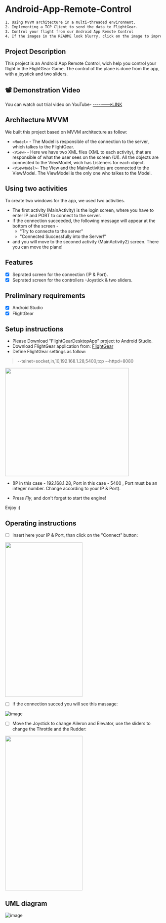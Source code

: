 # Android-App-Remote-Control
```bash
1. Using MVVM architecture in a multi-threaded environment.
2. Implementing a TCP Client to send the data to FlightGear.
3. Control your flight from our Android App Remote Control
4. If the images in the README look blurry, click on the image to improve the quality.
```
## Project Description
This project is an Android App Remote Control, wich help you control your flight in the FlightGear Game.
The control of the plane is done from the app, with a joystick and two sliders.  
## 📽️ Demonstration Video
You can watch out trial video on YouTube- [------->LINK](https://youtu.be/fqjke-0-wj4)


## Architecture MVVM
We built this project based on MVVM architecture as follow:
-  `<Model>` - The Model is responsible of the connection to the server, which talkes to the FlightGear.
-  `<View>` - Here we have two XML files (XML to each activity), that are responsible of what the user sees on the screen (UI). All the objects are connected to the ViewModel, wich has Listeners for each object.
-  `<ViewModel>`- The View and the MainActivities are connected to the ViewModel. The ViewModel is the only one who talkes to the Model.

 
## Using two activities
To create two windows for the app, we used two activities.
* The first activity (MainActivity) is the login screen, where you have to enter IP and PORT to connect to the server.
* If the connection succeeded, the following message will appear at the bottom of the screen -
  - "Try to connecte to the server"
  - "Connected Successfully into the Server!"
* and you will move to the seconed activity (MainActivity2) screen. There you can move the plane! 

## Features
- [x] Seprated screen for the connection (IP & Port).
- [x] Seprated screen for the controllers -Joystick & two sliders.
## Preliminary requirements
- [x] Android Studio
- [x] FlightGear
## Setup instructions
* Please Download "FlightGearDesktopApp" project to Android Studio.
* Download FlightGear application from: [FlightGear](https://www.flightgear.org/)
* Define FlightGear settings as follow: 
> --telnet=socket,in,10,192.168.1.28,5400,tcp
> --httpd=8080

<img src="https://user-images.githubusercontent.com/73064092/122537440-3b7c3180-d02e-11eb-8292-875a9dbe2bbd.png" width="400" height="350">

   - (IP in this case - 192.168.1.28, Port in this case - 5400 , Port must be an integer number. Change according to your IP & Port).
* Press *Fly*, and don't forget to start the engine!

Enjoy :)
## Operating instructions
- [ ] Insert here your IP & Port, than click on the "Connect" button: 

<img src="https://user-images.githubusercontent.com/73064092/122533457-4339d700-d02a-11eb-9f62-99b60ea3e9c6.png" width="250" height="500">

- [ ] If the connection succed you will see this massage: 
 
![image](https://user-images.githubusercontent.com/73064092/122534738-80529900-d02b-11eb-9ae8-8b1f53b7dd2b.png)

- [ ] Move the Joystick to change Aileron and Elevator, use the sliders to change the Throttle and the Rudder:   


<img src="https://user-images.githubusercontent.com/73064092/122562185-76d92900-d04b-11eb-8101-8d988d23144d.png" width="250" height="500">







## UML diagram
![image](https://user-images.githubusercontent.com/73064092/122532672-716ae700-d029-11eb-9d81-186a300a8117.png)




